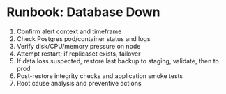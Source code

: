 # Runbook: Database Down

1. Confirm alert context and timeframe
2. Check Postgres pod/container status and logs
3. Verify disk/CPU/memory pressure on node
4. Attempt restart; if replicaset exists, failover
5. If data loss suspected, restore last backup to staging, validate, then to prod
6. Post-restore integrity checks and application smoke tests
7. Root cause analysis and preventive actions

